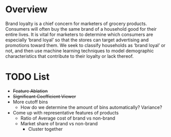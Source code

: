 # Overview
Brand loyalty is a chief concern for marketers of grocery products. Consumers will often buy the same brand of a household good for their entire lives. 
It is vital for marketers to determine which consumers are especially ‘brand loyal’ so that the stores can target advertising and promotions toward them.
We seek to classify households as ‘brand loyal’ or not, and then use machine learning techniques to model demographic characteristics that contribute 
to their loyalty or lack thereof. 

# TODO List
- ~~Feature Ablation~~
- ~~Significant Coefficient Viewer~~
- More cutoff bins 
  - How do we determine the amount of bins automatically? Variance?
- Come up with representative features of products
  - Ratio of Average cost of brand vs non-brand
  - Market share of brand vs non-brand
    - Cluster together 
